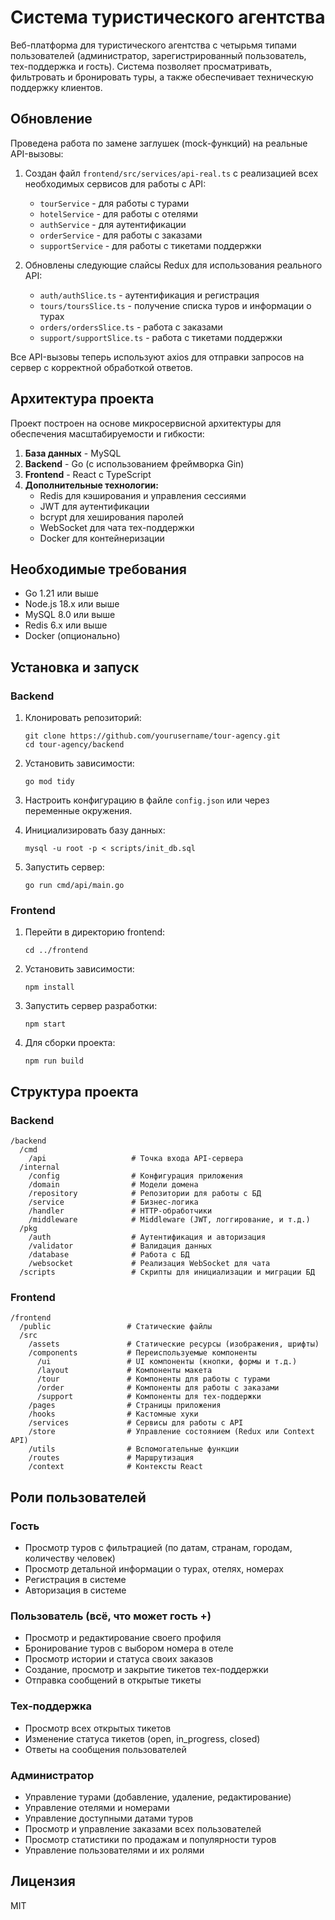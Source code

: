 # Система туристического агентства

Веб-платформа для туристического агентства с четырьмя типами пользователей (администратор, зарегистрированный пользователь, тех-поддержка и гость). Система позволяет просматривать, фильтровать и бронировать туры, а также обеспечивает техническую поддержку клиентов.

## Обновление

Проведена работа по замене заглушек (mock-функций) на реальные API-вызовы:

1. Создан файл `frontend/src/services/api-real.ts` с реализацией всех необходимых сервисов для работы с API:
   - `tourService` - для работы с турами
   - `hotelService` - для работы с отелями
   - `authService` - для аутентификации
   - `orderService` - для работы с заказами
   - `supportService` - для работы с тикетами поддержки

2. Обновлены следующие слайсы Redux для использования реального API:
   - `auth/authSlice.ts` - аутентификация и регистрация
   - `tours/toursSlice.ts` - получение списка туров и информации о турах
   - `orders/ordersSlice.ts` - работа с заказами
   - `support/supportSlice.ts` - работа с тикетами поддержки

Все API-вызовы теперь используют axios для отправки запросов на сервер с корректной обработкой ответов.

## Архитектура проекта

Проект построен на основе микросервисной архитектуры для обеспечения масштабируемости и гибкости:

1. **База данных** - MySQL
2. **Backend** - Go (с использованием фреймворка Gin)
3. **Frontend** - React с TypeScript
4. **Дополнительные технологии:**
   - Redis для кэширования и управления сессиями
   - JWT для аутентификации
   - bcrypt для хеширования паролей
   - WebSocket для чата тех-поддержки
   - Docker для контейнеризации

## Необходимые требования

- Go 1.21 или выше
- Node.js 18.x или выше
- MySQL 8.0 или выше
- Redis 6.x или выше
- Docker (опционально)

## Установка и запуск

### Backend

1. Клонировать репозиторий:
   ```
   git clone https://github.com/yourusername/tour-agency.git
   cd tour-agency/backend
   ```

2. Установить зависимости:
   ```
   go mod tidy
   ```

3. Настроить конфигурацию в файле `config.json` или через переменные окружения.

4. Инициализировать базу данных:
   ```
   mysql -u root -p < scripts/init_db.sql
   ```

5. Запустить сервер:
   ```
   go run cmd/api/main.go
   ```

### Frontend

1. Перейти в директорию frontend:
   ```
   cd ../frontend
   ```

2. Установить зависимости:
   ```
   npm install
   ```

3. Запустить сервер разработки:
   ```
   npm start
   ```

4. Для сборки проекта:
   ```
   npm run build
   ```

## Структура проекта

### Backend

```
/backend
  /cmd
    /api                   # Точка входа API-сервера
  /internal
    /config                # Конфигурация приложения
    /domain                # Модели домена
    /repository            # Репозитории для работы с БД
    /service               # Бизнес-логика
    /handler               # HTTP-обработчики
    /middleware            # Middleware (JWT, логгирование, и т.д.)
  /pkg
    /auth                  # Аутентификация и авторизация
    /validator             # Валидация данных
    /database              # Работа с БД
    /websocket             # Реализация WebSocket для чата
  /scripts                 # Скрипты для инициализации и миграции БД
```

### Frontend

```
/frontend
  /public                 # Статические файлы
  /src
    /assets               # Статические ресурсы (изображения, шрифты)
    /components           # Переиспользуемые компоненты
      /ui                 # UI компоненты (кнопки, формы и т.д.)
      /layout             # Компоненты макета
      /tour               # Компоненты для работы с турами
      /order              # Компоненты для работы с заказами
      /support            # Компоненты для тех-поддержки
    /pages                # Страницы приложения
    /hooks                # Кастомные хуки
    /services             # Сервисы для работы с API
    /store                # Управление состоянием (Redux или Context API)
    /utils                # Вспомогательные функции
    /routes               # Маршрутизация
    /context              # Контексты React
```

## Роли пользователей

### Гость
- Просмотр туров с фильтрацией (по датам, странам, городам, количеству человек)
- Просмотр детальной информации о турах, отелях, номерах
- Регистрация в системе
- Авторизация в системе

### Пользователь (всё, что может гость +)
- Просмотр и редактирование своего профиля
- Бронирование туров с выбором номера в отеле
- Просмотр истории и статуса своих заказов
- Создание, просмотр и закрытие тикетов тех-поддержки
- Отправка сообщений в открытые тикеты

### Тех-поддержка
- Просмотр всех открытых тикетов
- Изменение статуса тикетов (open, in_progress, closed)
- Ответы на сообщения пользователей

### Администратор
- Управление турами (добавление, удаление, редактирование)
- Управление отелями и номерами
- Управление доступными датами туров
- Просмотр и управление заказами всех пользователей
- Просмотр статистики по продажам и популярности туров
- Управление пользователями и их ролями

## Лицензия

MIT 